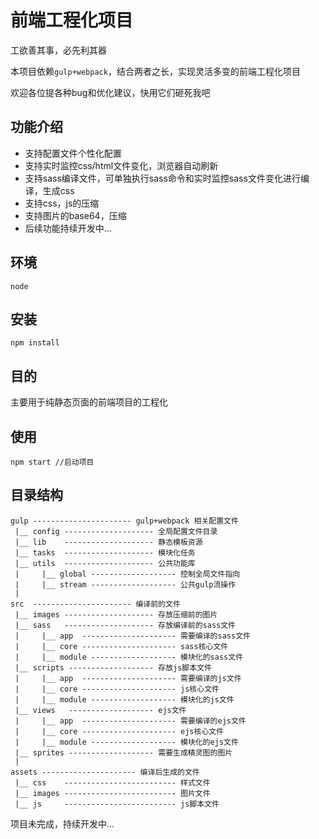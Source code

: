 前端工程化项目
==============

工欲善其事，必先利其器

本项目依赖`gulp+webpack`，结合两者之长，实现灵活多变的前端工程化项目

欢迎各位提各种bug和优化建议，快用它们砸死我吧

## 功能介绍

* 支持配置文件个性化配置
* 支持实时监控css/html文件变化，浏览器自动刷新
* 支持sass编译文件，可单独执行sass命令和实时监控sass文件变化进行编译，生成css
* 支持css，js的压缩
* 支持图片的base64，压缩
* 后续功能持续开发中...

## 环境

`node`

## 安装

````
npm install
````

## 目的

主要用于纯静态页面的前端项目的工程化

## 使用

````
npm start //启动项目
````

## 目录结构

````
gulp ---------------------- gulp+webpack 相关配置文件
 |__ config -------------------- 全局配置文件目录
 |__ lib    -------------------- 静态模板资源
 |__ tasks  -------------------- 模块化任务
 |__ utils  -------------------- 公共功能库
 |     |__ global ------------------- 控制全局文件指向
 |     |__ stream ------------------- 公共gulp流操作
 |
src  ---------------------- 编译前的文件
 |__ images -------------------- 存放压缩前的图片
 |__ sass   -------------------- 存放编译前的sass文件
 |     |__ app  --------------------- 需要编译的sass文件
 |     |__ core --------------------- sass核心文件
 |     |__ module ------------------- 模块化的sass文件
 |__ scripts ------------------- 存放js脚本文件
 |     |__ app  --------------------- 需要编译的js文件
 |     |__ core --------------------- js核心文件
 |     |__ module ------------------- 模块化的js文件
 |__ views   ------------------- ejs文件
 |     |__ app  --------------------- 需要编译的ejs文件
 |     |__ core --------------------- ejs核心文件
 |     |__ module ------------------- 模块化的ejs文件
 |__ sprites ------------------- 需要生成精灵图的图片
 |
assets --------------------- 编译后生成的文件
 |__ css    ------------------------- 样式文件
 |__ images ------------------------- 图片文件
 |__ js     ------------------------- js脚本文件
````

项目未完成，持续开发中...


